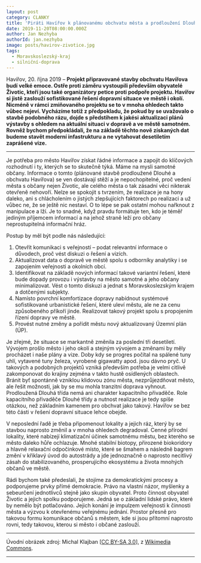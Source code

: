 ```yaml
---
layout: post
category: CLANKY
title: 'Piráti Havířov k plánovanému obchvatu města a prodloužení Dlouhé třídy'
date: 2019-11-20T08:00:00.000Z
author: Jan Nezhyba
authorId: jan.nezhyba
image: posts/havirov-zivotice.jpg
tags:
  - Moravskoslezský-kraj
  - silniční-doprava
---
```


Havířov, 20. října 2019 – **Projekt připravované stavby obchvatu Havířova budí velké emoce. Ostře proti záměru vystoupili především  obyvatelé Životic, kteří jsou také organizátory petice proti podpoře projektu. Havířov si jistě zaslouží sofistikované řešení dopravní situace ve městě i okolí. Nicméně v rámci zmiňovaného projektu se to v mnoha ohledech takto vůbec nejeví. Vycházíme totiž z předpokladu, že pokud by se uvažovalo o stavbě podobného rázu, dojde s předstihem k jakési aktualizaci plánů výstavby s ohledem na aktuální situaci v dopravě a ve městě samotném. Rovněž bychom předpokládali, že na základě těchto nově získaných dat budeme stavět moderní infastrukturu a ne vytahovat desetiletím zaprášené vize.**

<hr />

Je potřeba pro město Havířov získat řádné informace a zapojit do klíčových rozhodnutí i ty, kterých se to skutečně týká. Máme na mysli samotné občany. Informace o tomto (plánované stavbě prodloužené Dlouhé a obchvatu Havířova) se ven dostávají stěží a je nepochopitelné, proč vedení města s občany nejen Životic, ale celého města o tak zásadní věci nikterak otevřeně nehovoří. Nelze se spokojit s tvrzením, že realizace je na hony daleko, ani s chlácholením o jistých zlepšujících faktorech po realizaci a už vůbec ne, že se ještě nic nestaví. O to lépe se pak ostatní mohou nařknout z manipulace a lží. Je to snadné, když pravdu formátuje ten, kdo je téměř jediným příjemcem informací a na jehož straně leží pro občany neprostupitelná informační hráz.

Postup by měl být podle nás následující:

1. Otevřít komunikaci s veřejností – podat relevantní informace o důvodech, proč vést diskuzi o řešení a vizích.
2. Aktualizovat data o dopravě ve městě spolu s odborníky analytiky i se zapojením veřejnosti a okolních obcí.
3. Identifikovat na základě nových informací takové variantní řešení, které bude dopady provozu i výstavby na město samotné a jeho občany minimalizovat. Vést o tomto diskuzi a jednat s Moravskoslezským krajem a dotčenými subjekty.
4. Namísto povrchní komfortizace dopravy nabídnout systémové sofistikované urbanistické řešení, které uleví městu, ale ne za cenu způsobeného příkoří jinde. Realizovat takový projekt spolu s propojením řízení dopravy ve městě.
5. Provést nutné změny a pořídit městu nový aktualizovaný Územní plán (ÚP).

Je zřejmé, že situace se markantně změnila za poslední tři desetiletí. Vývojem prošlo město i jeho okolí a stejným vývojem a změnami by měly procházet i naše plány a vize. Doby kdy se progres počítal na spálené tuny uhlí, vytavené tuny železa, vyrobené gigawatty apod. jsou dávno pryč. U takových a podobných projektů vzniká především potřeba je velmi citlivě zakomponovat do krajiny zejména v takto hustě osídlených oblastech. Bránit byť spontánně vzniklou klidovou zónu města, nezprůjezdňovat město, ale řešit možnosti, jak by se mu mohla tranzitní doprava vyhnout. Prodloužená Dlouhá třída nemá ani charakter kapacitního přivaděče. Role kapacitního přivaděče Dlouhé třídy a nutnost realizace je tedy spíše otázkou, než základním kamenem pro obchvat jako takový. Havířov se bez této části v řešení dopravní situace lehce obejde.

V neposlední řadě je třeba připomenout lokality a jejich ráz, který by se stavbou naprosto změnil a v mnoha ohledech degradoval. Cenné přírodní lokality, které nabízejí klimatizační účinek samotnému městu, bez kterého se město daleko hůře ochlazuje. Mnohé stabilní biotopy, přirozené biokoridory a hlavně relaxační odpočinkové místo, které se šmahem a následně bagrem změní v křiklavý úvod do autostrády a jde jednoznačně o naprosto necitlivý zásah do stabilizovaného, prosperujícího ekosystému a života mnohých občanů ve městě.

Rádi bychom také předeslali, že stojíme za demokratickými procesy a podporujeme prvky přímé demokracie. Právo na vlastní názor, myšlenky a sebeurčení jednotlivců stejně jako skupin obyvatel. Proto činnost obyvatel Životic a jejich spolku podporujeme. Jedná se o základní lidské právo, které by nemělo být potlačováno. Jejich konání je impulzem veřejnosti k činnosti města a výzvou k otevřenému veřejnému jednání. Prostor přesně pro takovou formu komunikace občanů s městem, kde si jsou přítomní naprosto rovni, tedy takovou, kterou si město i občané zaslouží.

---

Úvodní obrázek zdroj: Michal Klajban \[[CC BY-SA 3.0](https://creativecommons.org/licenses/by-sa/3.0)\], z [Wikimedia Commons](https://commons.wikimedia.org/wiki/File:Hav%C3%AD%C5%99ov,_%C5%BDivotice_(5).JPG).

- - -
